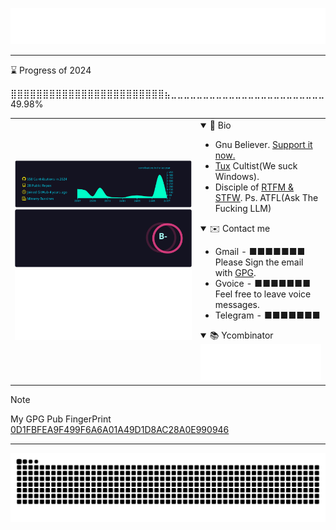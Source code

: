 ![Typing SVG](assets/typing_svg.svg)

---

<!--START_SECTION:progress-->
⌛ Progress of 2024
<!--10fa2238-37b3-11ef-b8b9-a83b761e25b1-->
⣿⣿⣿⣿⣿⣿⣿⣿⣿⣿⣿⣿⣿⣿⣿⣿⣿⣿⣿⣿⣿⣿⣿⣿⣦⣀⣀⣀⣀⣀⣀⣀⣀⣀⣀⣀⣀⣀⣀⣀⣀⣀⣀⣀⣀⣀⣀⣀⣀ 49.98%
<!--END_SECTION:progress-->

<table>
<tr>
<td>
<picture>
 <source media="(prefers-color-scheme: dark)" srcset="assets/profile_summary_card_dark.svg">
 <source media="(prefers-color-scheme: light)" srcset="assets/profile_summary_card.svg">
 <img alt="Summary Card" src="assets/profile_summary_card_dark.svg">
</picture>
<picture>
 <source media="(prefers-color-scheme: dark)" srcset="assets/readme_card_dark.svg">
 <source media="(prefers-color-scheme: light)" srcset="assets/readme_card.svg">
 <img alt="Readme Card" src="assets/readme_card_dark.svg">
</picture>
<picture>
 <source media="(prefers-color-scheme: dark)" srcset="assets/leet_card_dark.svg">
 <source media="(prefers-color-scheme: light)" srcset="assets/leet_card.svg">
 <img alt="LeetCode Card" src="assets/leet_card_dark.svg">
</picture>

</td>
<td>
<details open>
<summary>👋 Bio</summary>
<ul>
<li>Gnu Believer. <a href="https://my.fsf.org/join">Support it now.</a></li>
<li><a href="https://isc.tamu.edu/~lewing/linux/">Tux</a> Cultist(We suck Windows).</li>
<li>Disciple of <a href="http://www.catb.org/~esr/faqs/smart-questions.html#rtfm">RTFM & STFW</a>. Ps. ATFL(Ask The Fucking LLM)</li>
</ul>
</details>
<details open>
<summary>✉️ Contact me</summary>
<ul>
<li>
Gmail - 
<span>
■■■■■■■
<!--0x00.tor@gmail.com-->
</span>
<br>
Please Sign the email with
<a href="https://gnupg.org/">GPG</a>.
<br>
</li>
<li>
Gvoice - 
<span>
■■■■■■■
<!--+1-339-236-3169-->
</span>
<br>
Feel free to leave voice messages.
</li>
<li>
Telegram - 
<span>
■■■■■■■
<!--https://t.me/cyberpelican-->
</span>
</li>
</ul>
</details>
<details open>
<summary>📚 Ycombinator</summary>
<img alt="" src="metrics.plugin.rss.svg"/>
</details>
</td>
</tr>
</table>

> [!NOTE]
>
> My GPG Pub
> FingerPrint [0D1FBFEA9F499F6A6A01A49D1D8AC28A0E990946](https://keys.openpgp.org/search?q=0D1FBFEA9F499F6A6A01A49D1D8AC28A0E990946)

---

![](https://raw.githubusercontent.com/dhay3/dhay3/output/github-contribution-grid-snake.svg)
